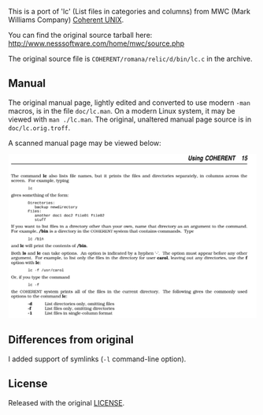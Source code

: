This is a port of 'lc' (List files in categories and columns) from MWC (Mark Williams Company) [Coherent UNIX](https://en.wikipedia.org/wiki/Coherent_(operating_system)).

You can find the original source tarball here: http://www.nesssoftware.com/home/mwc/source.php

The original source file is `COHERENT/romana/relic/d/bin/lc.c` in the archive.

## Manual

The original manual page, lightly edited and converted to use modern `-man` macros, is in the file `doc/lc.man`.
On a modern Linux system, it may be viewed with `man ./lc.man`. The original, unaltered manual page source is in `doc/lc.orig.troff`.

A scanned manual page may be viewed below:

![lc manual page](./lc_manual.png)

## Differences from original

I added support of symlinks (`-l` command-line option).

## License

Released with the original [LICENSE](./LICENSE.md).

